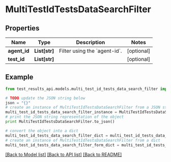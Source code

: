 # MultiTestIdTestsDataSearchFilter


## Properties
Name | Type | Description | Notes
------------ | ------------- | ------------- | -------------
**agent_id** | **List[str]** | Filter using the &#x60;agent-id&#x60;. | [optional] 
**test_id** | **List[str]** |  | [optional] 

## Example

```python
from test_results_api.models.multi_test_id_tests_data_search_filter import MultiTestIdTestsDataSearchFilter

# TODO update the JSON string below
json = "{}"
# create an instance of MultiTestIdTestsDataSearchFilter from a JSON string
multi_test_id_tests_data_search_filter_instance = MultiTestIdTestsDataSearchFilter.from_json(json)
# print the JSON string representation of the object
print MultiTestIdTestsDataSearchFilter.to_json()

# convert the object into a dict
multi_test_id_tests_data_search_filter_dict = multi_test_id_tests_data_search_filter_instance.to_dict()
# create an instance of MultiTestIdTestsDataSearchFilter from a dict
multi_test_id_tests_data_search_filter_form_dict = multi_test_id_tests_data_search_filter.from_dict(multi_test_id_tests_data_search_filter_dict)
```
[[Back to Model list]](../README.md#documentation-for-models) [[Back to API list]](../README.md#documentation-for-api-endpoints) [[Back to README]](../README.md)


